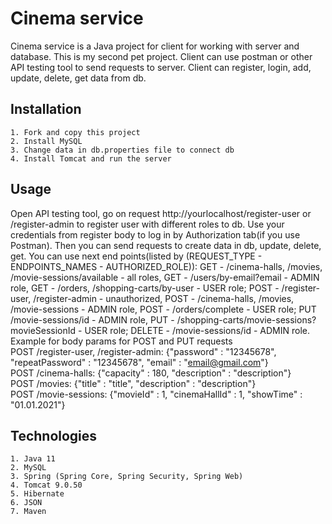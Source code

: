# Cinema service

Cinema service is a Java project for client for working with server and database. This is my second pet project. 
Client can use postman or other API testing tool to send requests to server. Client can register, login, add, update, 
delete, get data from db.

## Installation

```
1. Fork and copy this project
2. Install MySQL
3. Change data in db.properties file to connect db
4. Install Tomcat and run the server
```

## Usage

Open API testing tool, go on request http://yourlocalhost/register-user or /register-admin to register user with different roles to db.
Use your credentials from register body to log in by Authorization tab(if you use Postman). 
Then you can send requests to create data in db, update, delete, get. You can use next end points(listed by (REQUEST_TYPE - ENDPOINTS_NAMES - AUTHORIZED_ROLE)): 
GET - /cinema-halls, /movies, /movie-sessions/available - all roles, GET - /users/by-email?email - ADMIN role,
GET - /orders, /shopping-carts/by-user - USER role; 
POST - /register-user, /register-admin - unauthorized, POST - /cinema-halls, /movies, /movie-sessions - ADMIN role, 
POST - /orders/complete - USER role; PUT /movie-sessions/id - ADMIN role, PUT - /shopping-carts/movie-sessions?movieSessionId - USER role; 
DELETE - /movie-sessions/id - ADMIN role.  
Example for body params for POST and PUT requests  
POST /register-user, /register-admin: {"password" : "12345678", "repeatPassword" : "12345678", "email" : "email@gmail.com"}   
POST /cinema-halls: {"capacity" : 180, "description" : "description"}  
POST /movies: {"title" : "title", "description" : "description"}  
POST /movie-sessions: {"movieId" : 1, "cinemaHallId" : 1, "showTime" : "01.01.2021"}  

## Technologies
```
1. Java 11
2. MySQL
3. Spring (Spring Core, Spring Security, Spring Web)
4. Tomcat 9.0.50
5. Hibernate
6. JSON
7. Maven 
```
